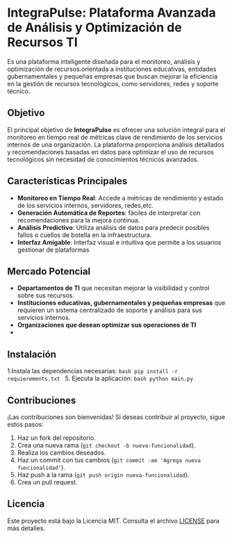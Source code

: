 # IntegraPulse: Plataforma Avanzada de Análisis y Optimización de Recursos TI

Es una plataforma inteligente diseñada para el monitoreo, análisis y optimización de recursos.orientada a instituciones educativas, entidades gubernamentales y pequeñas empresas que buscan mejorar la eficiencia en la gestión de recursos tecnológicos, como servidores, redes y soporte técnico.

## Objetivo

El principal objetivo de **IntegraPulse** es ofrecer una solución integral para el monitoreo en tiempo real de métricas clave de rendimiento de los servicios internos de una organización. La plataforma proporciona análisis detallados y recomendaciones basadas en datos para optimizar el uso de recursos tecnológicos sin necesidad de conocimientos técnicos avanzados.

## Características Principales

- **Monitoreo en Tiempo Real**: Accede a métricas de rendimiento y estado de los servicios internos, servidores, redes,etc.
- **Generación Automática de Reportes**: fáciles de interpretar con recomendaciones para la mejora continua.
- **Análisis Predictivo**: Utiliza análisis de datos para predecir posibles fallos o cuellos de botella en la infraestructura.
- **Interfaz Amigable**: Interfaz visual e intuitiva que permite a los usuarios gestionar de plataformas


## Mercado Potencial

- **Departamentos de TI** que necesitan mejorar la visibilidad y control sobre sus recursos.
- **Instituciones educativas, gubernamentales y pequeñas empresas** que requieren un sistema centralizado de soporte y análisis para sus servicios internos.
- **Organizaciones que desean optimizar sus operaciones de TI** 
- 
## Instalación

1.Instala las dependencias necesarias:
    ```bash
    pip install -r requierements.txt
    ```
5. Ejecuta la aplicación:
    ```bash
    python main.py
    ```

## Contribuciones

¡Las contribuciones son bienvenidas! Si deseas contribuir al proyecto, sigue estos pasos:

1. Haz un fork del repositorio.
2. Crea una nueva rama (`git checkout -b nueva-funcionalidad`).
3. Realiza los cambios deseados.
4. Haz un commit con tus cambios (`git commit -am 'Agrega nueva funcionalidad'`).
5. Haz push a la rama (`git push origin nueva-funcionalidad`).
6. Crea un pull request.

## Licencia

Este proyecto está bajo la Licencia MIT. Consulta el archivo [LICENSE](LICENSE) para más detalles.

